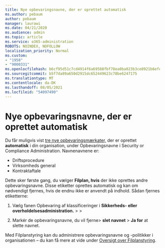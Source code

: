 ```yaml
---
title: Nye opbevaringsnavne, der er oprettet automatisk
ms.author: pebaum
author: pebaum
manager: laurawi
ms.date: 04/21/2020
ms.audience: admin
ms.topic: article
ms.service: o365-administration
ROBOTS: NOINDEX, NOFOLLOW
localization_priority: Normal
ms.custom:
- "1958"
- "9000331"
ms.openlocfilehash: b6cf95d51c7cd4914f6a69588fbf78ea0ba023b3ce8921b6efef6d97ab8bf66c
ms.sourcegitcommit: b5f7da89a650d2915dc652449623c78be6247175
ms.translationtype: MT
ms.contentlocale: da-DK
ms.lasthandoff: 08/05/2021
ms.locfileid: "54097490"
---
```

# <a name="new-retention-labels-created-automatically"></a>Nye opbevaringsnavne, der er oprettet automatisk

Du får muligvis vist [tre nye opbevaringsmærkater,](https://docs.microsoft.com/microsoft-365/compliance/file-plan-manager) der er oprettet **automatisk** i din organisation, under Opbevaringsnavne i Security or Compliance Administration. Navnenavnene er:

- Driftsprocedure
- Virksomheds general
- Kontraktaftale

Dette sker første gang, du vælger **Filplan, hvis** der ikke oprettes andre opbevaringsnavne. Disse etiketter oprettes automatisk og kan om nødvendigt fjernes, hvis de endnu ikke er anvendt på indhold. Sådan fjernes etiketterne:

1. Vælg fanen Opbevaring af klassificeringer i **Sikkerheds- eller overholdelsesadministration.**  >    >  

1. Markér de opbevaringsnavne, du vil fjerne> **slet navnet**  >  **Ja for** at slette navnet.

Med Filplanstyring kan du administrere opbevaringsnavne og -politikker i organisationen – du kan få mere at vide under [Oversigt over Filplanstyring](https://docs.microsoft.com/microsoft-365/compliance/file-plan-manager).